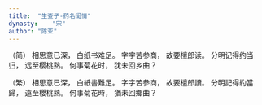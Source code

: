 ```yaml
---
title:  "生查子-药名闺情"
dynasty:    "宋"
author: "陈亚"
---
```

（简）
相思意已深，
白纸书难足。
字字苦参商，
故要檀郎读。
分明记得约当归，
远至樱桃熟。
何事菊花时，
犹未回乡曲？

（繁）
相思意已深，
白紙書難足。
字字苦參商，
故要檀郎讀。
分明記得約當歸，
遠至櫻桃熟。
何事菊花時，
猶未回鄉曲？